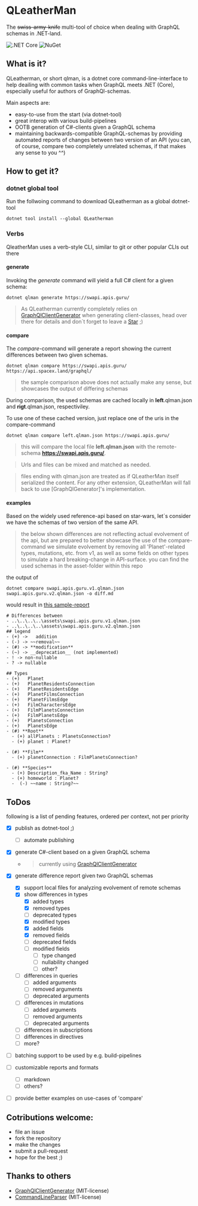 # QLeatherMan
The ~~swiss-army-knife~~ multi-tool of choice when dealing with GraphQL schemas in .NET-land.

![.NET Core](https://github.com/earloc/QLeatherMan/workflows/.NET%20Core/badge.svg) ![NuGet](https://img.shields.io/nuget/v/QLeatherMan)

## What is it?
QLeatherman, or short qlman, is a dotnet core command-line-interface to help deailing with common tasks when GraphQL meets .NET (Core), especially useful for authors of GraphQl-schemas.

Main aspects are:
- easy-to-use from the start (via dotnet-tool)
- great interop with various build-pipelines
- OOTB generation of C#-clients given a GraphQL schema
- maintaining backwards-compatible GraphQL-schemas by providing automated reports of changes between two version of an API (you can, of course, compare two completely unrelated schemas, if that makes any sense to you ^^)

## How to get it?

### dotnet global tool
Run the follwoing command to download QLeatherman as a global dotnet-tool

```
dotnet tool install --global QLeatherman
```

### Verbs

QleatherMan uses a verb-style CLI, similar to git or other popular CLIs out there

#### generate
Invoking the _generate_ command will yield a full C# client for a given schema:

```
dotnet qlman generate https://swapi.apis.guru/
```

> As QLeatherman currently completely relies on [GraphQlClientGenerator] when generating client-classes, head over there for details and don´t forget to leave a 
<a class="github-button" href="https://github.com/Husqvik/GraphQlClientGenerator" data-icon="octicon-star" aria-label="Star Husqvik/GraphQlClientGenerator on GitHub">Star</a> ;)

#### compare

The _compare_-command will generate a report showing the current differences between two given schemas.


```
dotnet qlman compare https://swapi.apis.guru/ https://api.spacex.land/graphql/
```

> the sample comparison above does not actually make any sense, but showcases the output of differing schemas

During comparison, the used schemas are cached locally in **left**.qlman.json and **rigt**.qlman.json, respectiviley.

To use one of these cached version, just replace one of the uris in the compare-command

```
dotnet qlman compare left.qlman.json https://swapi.apis.guru/
```

> this will compare the local file **left.qlman.json** with the remote-schema **https://swapi.apis.guru/**.

> Urls and files can be mixed and matched as needed.

> files ending with qlman.json are treated as if QLeatherMan itself serialized the content. For any other extension, QLeatherMan will fall back to use [GraphQlGenerator]'s implementation.

#### examples

Based on the widely used reference-api based on star-wars, let´s consider we have the schemas of two version of the same API.
> the below shown differences are not reflecting actual evolvement of the api, but are prepared to better showcase the use of the compare-command
> we simulate evolvement by removing all 'Planet'-related types, mutations, etc. from v1, as well as some fields on other types to simulate a hard breaking-change in API-surface.
> you can find the used schemas in the asset-folder within this repo

the output of 
```
dotnet compare swapi.apis.guru.v1.qlman.json swapi.apis.guru.v2.qlman.json -o diff.md
```

would result in [this sample-report]

```
# Differences between
- ..\..\..\..\assets\swapi.apis.guru.v1.qlman.json
- ..\..\..\..\assets\swapi.apis.guru.v2.qlman.json
## legend
- (+) ->   addition
- (-) -> ~~removal~~
- (#) -> **modification**
- (~) -> __deprecation__ (not implemented)
- ! -> non-nullable
- ? -> nullable

## Types
- (+)   Planet  
- (+)   PlanetResidentsConnection  
- (+)   PlanetResidentsEdge  
- (+)   PlanetFilmsConnection  
- (+)   PlanetFilmsEdge  
- (+)   FilmCharactersEdge  
- (+)   FilmPlanetsConnection  
- (+)   FilmPlanetsEdge  
- (+)   PlanetsConnection  
- (+)   PlanetsEdge  
- (#) **Root**
  - (+) allPlanets : PlanetsConnection?
  - (+) planet : Planet?

- (#) **Film**
  - (+) planetConnection : FilmPlanetsConnection?

- (#) **Species**
  - (+) Description_fka_Name : String?
  - (+) homeworld : Planet?
  -  (-) ~~name : String?~~
```


## ToDos
following is a list of pending features, ordered per context, not per priority 

- [x] publish as dotnet-tool ;)
  - [ ] automate publishing
- [x] generate C#-client based on a given GraphQL schema
  - > currently using [GraphQlClientGenerator]
- [x] generate difference report given two GraphQL schemas
  - [x] support local files for analyzing evolvement of remote schemas
  - [x] show differences in types
    - [x] added types
    - [x] removed types
    - [ ] deprecated types
    - [x]  modified types
      - [x] added fields
      - [x] removed fields
      - [ ] deprecated fields
      - [ ] modified fields
        - [ ] type changed
        - [ ] nullability changed
        - [ ] other?
  - [ ] differences in queries
    - [ ] added arguments
    - [ ] removed arguments
    - [ ] deprecated arguments
  - [ ] differences in mutations
    - [ ] added arguments
    - [ ] removed arguments
    - [ ] deprecated arguments
  - [ ] differences in subscriptions
  - [ ] differences in directives
  - [ ] more?
- [ ] batching support to be used by e.g. build-pipelines
- [ ] customizable reports and formats
  - [ ] markdown
  - [ ] others?
- [ ] provide better examples on use-cases of 'compare'


## Cotributions welcome:
- file an issue
- fork the repository
- make the changes
- submit a pull-request
- hope for the best ;)

## Thanks to others
- [GraphQlClientGenerator] (MIT-license)
- [CommandLineParser] (MIT-license)


[GraphQlClientGenerator]:https://github.com/Husqvik/GraphQlClientGenerator
[CommandLineParser]:https://github.com/commandlineparser/commandline
[this sample-report]:assets/swapi.diff.md
